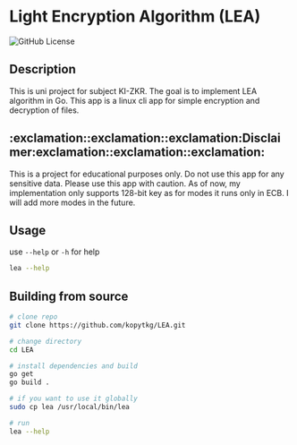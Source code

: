 <h1> Light Encryption Algorithm (LEA) </h1>

![GitHub License](https://img.shields.io/github/license/kopytkg/KI-ZKR)

<h2> Description </h2>
This is uni project for subject KI-ZKR. The goal is to implement LEA algorithm in Go. This app is a linux cli app for simple encryption and decryption of files.

<h2> :exclamation::exclamation::exclamation:Disclaimer:exclamation::exclamation::exclamation:</h2>
This is a project for educational purposes only. Do not use this app for any sensitive data. Please use this app with caution.
As of now, my implementation only supports 128-bit key as for modes it runs only in ECB. I will add more modes in the future.

<h2> Usage </h2>

use `--help` or `-h` for help

```bash
lea --help
```

<h2> Building from source </h2>

```bash
# clone repo
git clone https://github.com/kopytkg/LEA.git

# change directory
cd LEA

# install dependencies and build
go get
go build .

# if you want to use it globally
sudo cp lea /usr/local/bin/lea

# run
lea --help

```


